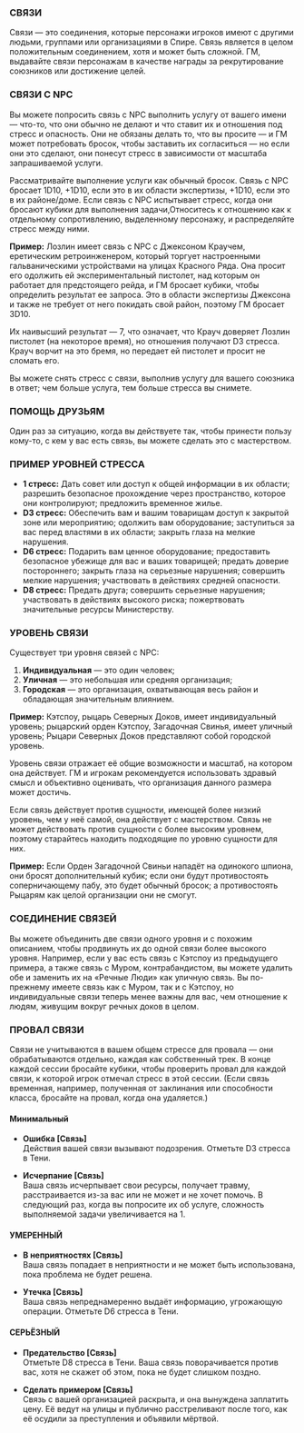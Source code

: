 ### **СВЯЗИ**

Связи — это соединения, которые персонажи игроков имеют с другими людьми, группами или организациями в Спире. Связь является в целом положительным соединением, хотя и может быть сложной. ГМ, выдавайте связи персонажам в качестве награды за рекрутирование союзников или достижение целей.

### **СВЯЗИ С NPC**

Вы можете попросить связь с NPC выполнить услугу от вашего имени — что-то, что они обычно не делают и что ставит их и отношения под стресс и опасность. Они не обязаны делать то, что вы просите — и ГМ может потребовать бросок, чтобы заставить их согласиться — но если они это сделают, они понесут стресс в зависимости от масштаба запрашиваемой услуги.

Рассматривайте выполнение услуги как обычный бросок. Связь с NPC бросает 1D10, +1D10, если это в их области экспертизы, +1D10, если это в их районе/доме. Если связь с NPC испытывает стресс, когда они бросают кубики для выполнения задачи,Относитесь к отношению как к отдельному сопротивлению, выделенному персонажу, и распределяйте стресс между ними.

**Пример:** Лозлин имеет связь с NPC с Джексоном Краучем, еретическим ретроинженером, который торгует настроенными гальваническими устройствами на улицах Красного Ряда. Она просит его одолжить ей экспериментальный пистолет, над которым он работает для предстоящего рейда, и ГМ бросает кубики, чтобы определить результат ее запроса. Это в области экспертизы Джексона и также не требует от него покидать свой район, поэтому ГМ бросает 3D10.

Их наивысший результат — 7, что означает, что Крауч доверяет Лозлин пистолет (на некоторое время), но отношения получают D3 стресса. Крауч ворчит на это бремя, но передает ей пистолет и просит не сломать его.

Вы можете снять стресс с связи, выполнив услугу для вашего союзника в ответ; чем больше услуга, тем больше стресса вы снимете.

### **ПОМОЩЬ ДРУЗЬЯМ**

Один раз за ситуацию, когда вы действуете так, чтобы принести пользу кому-то, с кем у вас есть связь, вы можете сделать это с мастерством.

### **ПРИМЕР УРОВНЕЙ СТРЕССА**

- **1 стресс:** Дать совет или доступ к общей информации в их области; разрешить безопасное прохождение через пространство, которое они контролируют; предложить временное жилье.
- **D3 стресс:** Обеспечить вам и вашим товарищам доступ к закрытой зоне или мероприятию; одолжить вам оборудование; заступиться за вас перед властями в их области; закрыть глаза на мелкие нарушения.
- **D6 стресс:** Подарить вам ценное оборудование; предоставить безопасное убежище для вас и ваших товарищей; предать доверие постороннего; закрыть глаза на серьезные нарушения; совершить мелкие нарушения; участвовать в действиях средней опасности.
- **D8 стресс:** Предать друга; совершить серьезные нарушения; участвовать в действиях высокого риска; пожертвовать значительные ресурсы Министерству.

### **УРОВЕНЬ СВЯЗИ**

Существует три уровня связей с NPC: 

1. **Индивидуальная** — это один человек;
2. **Уличная** — это небольшая или средняя организация;
3. **Городская** — это организация, охватывающая весь район и обладающая значительным влиянием.

**Пример:** Кэтспоу, рыцарь Северных Доков, имеет индивидуальный уровень; рыцарский орден Кэтспоу, Загадочная Свинья, имеет уличный уровень; Рыцари Северных Доков представляют собой городской уровень.

Уровень связи отражает её общие возможности и масштаб, на котором она действует. ГМ и игрокам рекомендуется использовать здравый смысл и объективно оценивать, что организация данного размера может достичь.

Если связь действует против сущности, имеющей более низкий уровень, чем у неё самой, она действует с мастерством. Связь не может действовать против сущности с более высоким уровнем, поэтому старайтесь находить подходящие по уровню сущности для них.

**Пример:** Если Орден Загадочной Свиньи нападёт на одинокого шпиона, они бросят дополнительный кубик; если они будут противостоять соперничающему пабу, это будет обычный бросок; а противостоять Рыцарям как целой организации они не смогут.

### **СОЕДИНЕНИЕ СВЯЗЕЙ**

Вы можете объединить две связи одного уровня и с похожим описанием, чтобы продвинуть их до одной связи более высокого уровня. Например, если у вас есть связь с Кэтспоу из предыдущего примера, а также связь с Муром, контрабандистом, вы можете удалить обе и заменить их на «Речные Люди» как уличную связь. Вы по-прежнему имеете связь как с Муром, так и с Кэтспоу, но индивидуальные связи теперь менее важны для вас, чем отношение к людям, живущим вокруг речных доков в целом.

### **ПРОВАЛ СВЯЗИ**

Связи не учитываются в вашем общем стрессе для провала — они обрабатываются отдельно, каждая как собственный трек. В конце каждой сессии бросайте кубики, чтобы проверить провал для каждой связи, к которой игрок отмечал стресс в этой сессии. (Если связь временная, например, полученная от заклинания или способности класса, бросайте на провал, когда она удаляется.)

#### **Минимальный**

- **Ошибка [Связь]**  
  Действия вашей связи вызывают подозрения. Отметьте D3 стресса в Тени.

- **Исчерпание [Связь]**  
  Ваша связь исчерпывает свои ресурсы, получает травму, расстраивается из-за вас или не может и не хочет помочь. В следующий раз, когда вы попросите их об услуге, сложность выполняемой задачи увеличивается на 1.

#### **УМЕРЕННЫЙ**

- **В неприятностях [Связь]**  
  Ваша связь попадает в неприятности и не может быть использована, пока проблема не будет решена.

- **Утечка [Связь]**  
  Ваша связь непреднамеренно выдаёт информацию, угрожающую операции. Отметьте D6 стресса в Тени.

#### **СЕРЬЁЗНЫЙ**

- **Предательство [Связь]**  
  Отметьте D8 стресса в Тени. Ваша связь поворачивается против вас, хотя не скажет об этом, пока не будет слишком поздно.

- **Сделать примером [Связь]**  
  Связь с вашей организацией раскрыта, и она вынуждена заплатить цену. Её ведут на улицы и публично расстреливают после того, как её осудили за преступления и объявили мёртвой.